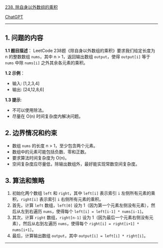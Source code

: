 [238. 除自身以外数组的乘积](https://leetcode.cn/problems/product-of-array-except-self)

[ChatGPT](https://chat.openai.com/share/9ccf02cd-5474-4fb0-8318-1a4c9b31a848)

---

## 1. 问题的内容
**1.1 题目描述**：
LeetCode 238题《除自身以外数组的乘积》要求我们给定长度为 n 的整数数组 `nums`，其中 n > 1，返回输出数组 `output`，使得 `output[i]` 等于 `nums` 中除 `nums[i]` 之外其余各元素的乘积。

**1.2 示例**：
- 输入: [1,2,3,4]
- 输出: [24,12,8,6]

**1.3 提示**:
- 不可以使用除法。
- 尽量在 O(n) 时间复杂度内解决问题。

## 2. 边界情况和约束
- 数组 `nums` 的长度 n > 1，至少包含两个元素。
- 数组中的元素可能包括负数、零和正数。
- 要求算法时间复杂度为 O(n)。
- 空间复杂度应尽量低，除输出数组外，最好能实现常数空间复杂度。

## 3. 算法和策略
1. 初始化两个数组 `left` 和 `right`，其中 `left[i]` 表示索引 `i` 左侧所有元素的乘积，`right[i]` 表示索引 `i` 右侧所有元素的乘积。
2. 首先，计算 `left` 数组，`left[0]` 设为 1（因为第一个元素左侧没有元素），然后从左到右遍历 `nums`，使得每个 `left[i] = left[i-1] * nums[i-1]`。
3. 其次，计算 `right` 数组，`right[n-1]` 设为 1（因为最后一个元素右侧没有元素），然后从右到左遍历 `nums`，使得每个 `right[i] = right[i+1] * nums[i+1]`。
4. 最后，计算输出数组 `output`，其中 `output[i] = left[i] * right[i]`。

---

